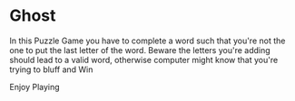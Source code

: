 # Ghost

In this Puzzle Game you have to complete a word such that you're not the one to put the last letter of the word. Beware the letters you're adding should lead to a valid word, otherwise computer might know that you're trying to bluff and Win 

Enjoy Playing
